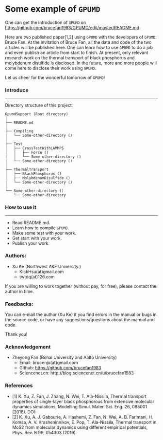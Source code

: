 # Some example of `GPUMD`

One can get the introduction of `GPUMD` on https://github.com/brucefan1983/GPUMD/edit/master/README.md.

Here are two published paper[1,2] using `GPUMD` with the developers of `GPUMD`: Bruce Fan. At the invitation of Bruce Fan, all the data and code of the two articles will be published here. One can learn how to use `GPUMD` to do a job and even publish an article from start to finish. At present, only relevant research work on the thermal transport of black phosphorus and molybdenum disulfide is disclosed. In the future, more and more people will come here to disclose their work using `GPUMD`.

Let us cheer for the wonderful tomorrow of `GPUMD`!

### Introduce
---------------------

Directory structure of this project:

```
GpumdSupport (Root directory)
│
├── README.md
│
├── Compiling
|   └── Some-other-directory ()
│
├── Test
│   ├── CrossTestWithLAMMPS
│   │   ├── Force ()
|   │   └── Some-other-directory ()
|   └── Some-other-directory ()
│
├── ThermalTransport
│   ├── BlackPhosphorus ()
│   ├── MolybdenumDisulfide ()
|   └── Some-other-directory ()
│
└── Some-other-directory ()
    └── Some-other-directory
```

### How to use it
---------------------

* Read README.md.
* Learn how to compile `GPUMD`.
* Make some test with your work.
* Get start with your work.
* Publish your work.

### Authors:

* Xu Ke (Northwest A&F University.)
  * KickHsu(at)gmail.com
  * twtdq(at)126.com

If you are willing to work together (without pay, for free), please contact the author in time.

### Feedbacks:

You can e-mail the author (Xu Ke) if you find errors in the manual or bugs in the source code, or have any suggestions/questions about the manual and code.

Thank you!

### Acknowledgement

* Zheyong Fan (Bohai University and Aalto University)
  * Email: brucenju(at)gmail.com
  * Github: https://github.com/brucefan1983
  * Sciencenet.cn: http://blog.sciencenet.cn/u/brucefan1983
  
### References
* [1] K. Xu, Z. Fan, J. Zhang, N. Wei, T. Ala-Nissila, Thermal transport properties of single-layer black phosphorous from extensive molecular dynamics simulations, Modelling Simul. Mater. Sci. Eng. 26, 085001 (2018). DOI: 
* [2] K. Xu, A. J. Gabourie, A. Hashemi, Z. Fan, N. Wei, A. B. Farimani, H. Komsa, A. V. Krasheninnikov, E. Pop, T. Ala-Nissila, Thermal transport in MoS2 from molecular dynamics using different empirical potentials, Phys. Rev. B 99, 054303 (2019).
